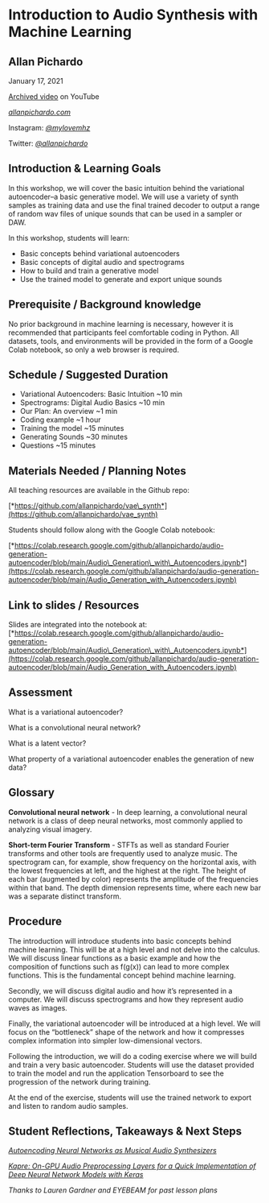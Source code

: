 Introduction to Audio Synthesis with Machine Learning
=====================================================

Allan Pichardo
--------------

January 17, 2021

[Archived video](https://www.youtube.com/watch?v=MNAgKB-IFS4) on YouTube

[*allanpichardo.com*](https://allanpichardo.com/)

Instagram: [*@mylovemhz*](https://instagram.com/mylovemhz)

Twitter: [*@allanpichardo*](https://twitter.com/allanpichardo)

Introduction & Learning Goals
-----------------------------

In this workshop, we will cover the basic intuition behind the variational autoencoder–a basic generative model. We will use a variety of synth samples as training data and use the final trained decoder to output a range of random wav files of unique sounds that can be used in a sampler or DAW.

In this workshop, students will learn:

- Basic concepts behind variational autoencoders
- Basic concepts of digital audio and spectrograms
- How to build and train a generative model
- Use the trained model to generate and export unique sounds

Prerequisite / Background knowledge
-----------------------------------

No prior background in machine learning is necessary, however it is recommended that participants feel comfortable coding in Python. All datasets, tools, and environments will be provided in the form of a Google Colab notebook, so only a web browser is required.

Schedule / Suggested Duration
-----------------------------

- Variational Autoencoders: Basic Intuition \~10 min
- Spectrograms: Digital Audio Basics \~10 min
- Our Plan: An overview \~1 min
- Coding example \~1 hour
- Training the model \~15 minutes
- Generating Sounds \~30 minutes
- Questions \~15 minutes

Materials Needed / Planning Notes
---------------------------------

All teaching resources are available in the Github repo:

[*https://github.com/allanpichardo/vae\_synth*](https://github.com/allanpichardo/vae_synth)

Students should follow along with the Google Colab notebook:

[*https://colab.research.google.com/github/allanpichardo/audio-generation-autoencoder/blob/main/Audio\_Generation\_with\_Autoencoders.ipynb*](https://colab.research.google.com/github/allanpichardo/audio-generation-autoencoder/blob/main/Audio_Generation_with_Autoencoders.ipynb)

Link to slides / Resources
--------------------------

Slides are integrated into the notebook at: [*https://colab.research.google.com/github/allanpichardo/audio-generation-autoencoder/blob/main/Audio\_Generation\_with\_Autoencoders.ipynb*](https://colab.research.google.com/github/allanpichardo/audio-generation-autoencoder/blob/main/Audio_Generation_with_Autoencoders.ipynb)

Assessment
----------

What is a variational autoencoder?

What is a convolutional neural network?

What is a latent vector?

What property of a variational autoencoder enables the generation of new data?

Glossary 
---------

**Convolutional neural network** - In deep learning, a convolutional neural network is a class of deep neural networks, most commonly applied to analyzing visual imagery.

**Short-term Fourier Transform** - STFTs as well as standard Fourier transforms and other tools are frequently used to analyze music. The spectrogram can, for example, show frequency on the horizontal axis, with the lowest frequencies at left, and the highest at the right. The height of each bar (augmented by color) represents the amplitude of the frequencies within that band. The depth dimension represents time, where each new bar was a separate distinct transform.

Procedure
---------

The introduction will introduce students into basic concepts behind machine learning. This will be at a high level and not delve into the calculus. We will discuss linear functions as a basic example and how the composition of functions such as f(g(x)) can lead to more complex functions. This is the fundamental concept behind machine learning.

Secondly, we will discuss digital audio and how it’s represented in a computer. We will discuss spectrograms and how they represent audio waves as images.

Finally, the variational autoencoder will be introduced at a high level. We will focus on the “bottleneck” shape of the network and how it compresses complex information into simpler low-dimensional vectors.

Following the introduction, we will do a coding exercise where we will build and train a very basic autoencoder. Students will use the dataset provided to train the model and run the application Tensorboard to see the progression of the network during training.

At the end of the exercise, students will use the trained network to export and listen to random audio samples.

Student Reflections, Takeaways & Next Steps
-------------------------------------------

[*Autoencoding Neural Networks as Musical Audio Synthesizers*](https://ee.cooper.edu/~keene/assets/dafx2018_submission42_revised_jcolonel.pdf)

[*Kapre: On-GPU Audio Preprocessing Layers for a Quick Implementation of Deep Neural Network Models with Keras*](https://arxiv.org/abs/1706.05781)

*Thanks to Lauren Gardner and EYEBEAM for past lesson plans*
